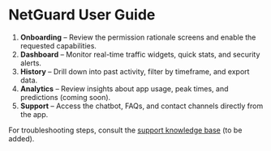 # NetGuard User Guide

1. **Onboarding** – Review the permission rationale screens and enable the requested capabilities.
2. **Dashboard** – Monitor real-time traffic widgets, quick stats, and security alerts.
3. **History** – Drill down into past activity, filter by timeframe, and export data.
4. **Analytics** – Review insights about app usage, peak times, and predictions (coming soon).
5. **Support** – Access the chatbot, FAQs, and contact channels directly from the app.

For troubleshooting steps, consult the [support knowledge base](../support/README.md) (to be added).
